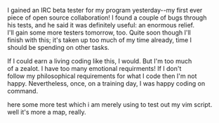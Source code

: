I gained an IRC beta tester for my program yesterday--my first ever  
piece of open source collaboration!  I found a couple of bugs through  
his tests, and he said it was definitely useful: an enormous relief.  
I'll gain some more testers tomorrow, too.  Quite soon though I'll  
finish with this; it's taken up too much of my time already, time I  
should be spending on other tasks.    
    
If I could earn a living coding like this, I would.  But I'm too much  
of a zealot.  I have too many emotional requirments!  If I don't  
follow my philosophical requirements for what I code then I'm not  
happy.  Nevertheless, once, on a training day, I was happy coding on  
command.    
    
here some more test which i am merely using to test out my vim script.  
well it's more a map, really.    
  

